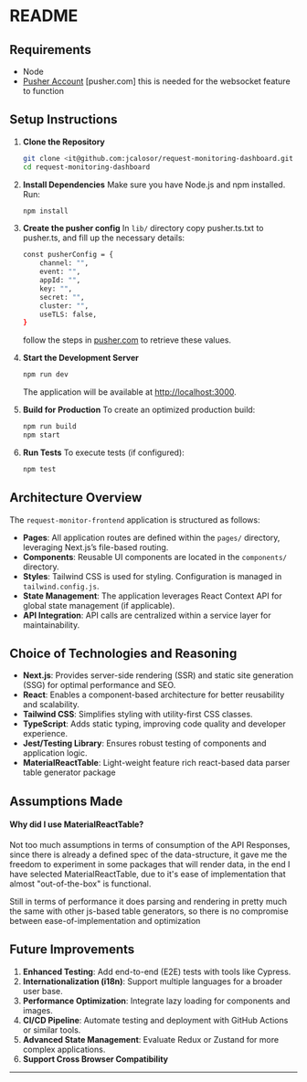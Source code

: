
# README


## Requirements
- Node
- [Pusher Account](pusher.com) [pusher.com] this is needed for the websocket feature to function


## Setup Instructions

1. **Clone the Repository**
   ```bash
   git clone <it@github.com:jcalosor/request-monitoring-dashboard.git
   cd request-monitoring-dashboard
   ```

2. **Install Dependencies**
   Make sure you have Node.js and npm installed. Run:
   ```bash
   npm install
   ```

3. **Create the pusher config** In `lib/` directory copy pusher.ts.txt to pusher.ts, and fill up the necessary details:
   ```bash
   const pusherConfig = {
       channel: "",
       event: "",
       appId: "",
       key: "",
       secret: "",
       cluster: "",
       useTLS: false,
   }
   ```
   follow the steps in [pusher.com](pusher.com) to retrieve these values.

4. **Start the Development Server**
   ```bash
   npm run dev
   ```
   The application will be available at [http://localhost:3000](http://localhost:3000).

5. **Build for Production**
   To create an optimized production build:
   ```bash
   npm run build
   npm start
   ```

6. **Run Tests**
   To execute tests (if configured):
   ```bash
   npm test
   ```

## Architecture Overview

The `request-monitor-frontend` application is structured as follows:

- **Pages**: All application routes are defined within the `pages/` directory, leveraging Next.js’s file-based routing.
- **Components**: Reusable UI components are located in the `components/` directory.
- **Styles**: Tailwind CSS is used for styling. Configuration is managed in `tailwind.config.js`.
- **State Management**: The application leverages React Context API for global state management (if applicable).
- **API Integration**: API calls are centralized within a service layer for maintainability.

## Choice of Technologies and Reasoning

- **Next.js**: Provides server-side rendering (SSR) and static site generation (SSG) for optimal performance and SEO.
- **React**: Enables a component-based architecture for better reusability and scalability.
- **Tailwind CSS**: Simplifies styling with utility-first CSS classes.
- **TypeScript**: Adds static typing, improving code quality and developer experience.
- **Jest/Testing Library**: Ensures robust testing of components and application logic.
- **MaterialReactTable**: Light-weight feature rich react-based data parser table generator package

## Assumptions Made

#### Why did I use MaterialReactTable?

Not too much assumptions in terms of consumption of the API Responses, since there is already a defined spec of the data-structure, 
it gave me the freedom to experiment in some packages that will render data, in the end I have selected MaterialReactTable,
due to it's ease of implementation that almost "out-of-the-box" is functional.

Still in terms of performance it does parsing and rendering in pretty much the same with other js-based table generators,
so there is no compromise between ease-of-implementation and optimization

## Future Improvements

1. **Enhanced Testing**: Add end-to-end (E2E) tests with tools like Cypress.
2. **Internationalization (i18n)**: Support multiple languages for a broader user base.
3. **Performance Optimization**: Integrate lazy loading for components and images.
4. **CI/CD Pipeline**: Automate testing and deployment with GitHub Actions or similar tools.
5. **Advanced State Management**: Evaluate Redux or Zustand for more complex applications.
6. **Support Cross Browser Compatibility**

---

